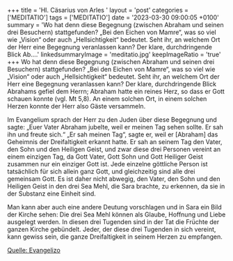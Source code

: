 +++
title = 'Hl. Cäsarius von Arles  '
layout = 'post'
categories = ['MEDITATIO']
tags = ['MEDITATIO']
date = '2023-03-30 09:00:05 +0100'
summary = 'Wo hat denn diese Begegnung (zwischen Abraham und seinen drei Besuchern) stattgefunden? „Bei den Eichen von Mamre“, was so viel wie „Vision“ oder auch „Hellsichtigkeit“ bedeutet. Seht ihr, an welchem Ort der Herr eine Begegnung veranlassen kann? Der klare, durchdringende Blick Ab....'
linkedsummaryImage = 'meditatio.jpg'
keepImageRatio = 'true'
+++
Wo hat denn diese Begegnung (zwischen Abraham und seinen drei Besuchern) stattgefunden? „Bei den Eichen von Mamre“, was so viel wie „Vision“ oder auch „Hellsichtigkeit“ bedeutet. Seht ihr, an welchem Ort der Herr eine Begegnung veranlassen kann? Der klare, durchdringende Blick Abrahams gefiel dem Herrn; Abraham hatte ein reines Herz, so dass er Gott schauen konnte (vgl.<!--more--> Mt 5,8). An einem solchen Ort, in einem solchen Herzen konnte der Herr also Gäste versammeln.

Im Evangelium sprach der Herr zu den Juden über diese Begegnung und sagte: „Euer Vater Abraham jubelte, weil er meinen Tag sehen sollte. Er sah ihn und freute sich.“ „Er sah meinen Tag“, sagte er, weil er [Abraham] das Geheimnis der Dreifaltigkeit erkannt hatte. Er sah an seinem Tag den Vater, den Sohn und den Heiligen Geist, und zwar diese drei Personen vereint an einem einzigen Tag, da Gott Vater, Gott Sohn und Gott Heiliger Geist zusammen nur ein einziger Gott ist. Jede einzelne göttliche Person ist tatsächlich für sich allein ganz Gott, und gleichzeitig sind alle drei gemeinsam Gott. Es ist daher nicht abwegig, den Vater, den Sohn und den Heiligen Geist in den drei Sea Mehl, die Sara brachte, zu erkennen, da sie in der Substanz eine Einheit sind.

Man kann aber auch eine andere Deutung vorschlagen und in Sara ein Bild der Kirche sehen: Die drei Sea Mehl können als Glaube, Hoffnung und Liebe ausgelegt werden. In diesen drei Tugenden sind in der Tat die Früchte der ganzen Kirche gebündelt. Jeder, der diese drei Tugenden in sich vereint, kann gewiss sein, die ganze Dreifaltigkeit in seinem Herzen zu empfangen.




[Quelle: Evangelizo](https://evangeliumtagfuertag.org/DE/gospel)

